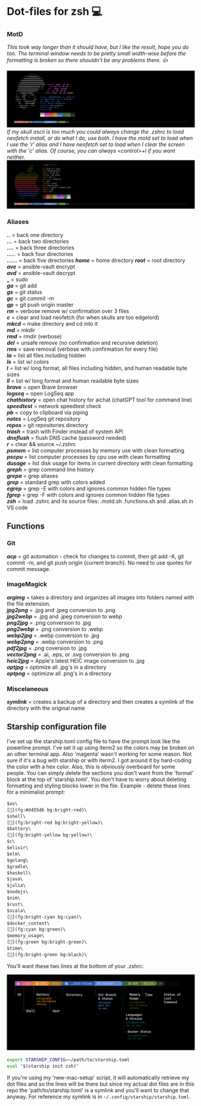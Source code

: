 # Dot-files for zsh 💻

### MotD

_This took way longer than it should have, but I like the result, hope you do too. The terminal window needs to be pretty small width-wise before the formatting is broken so there shouldn't be any problems there. 👍_

![terminal screenshot with custom motd(neofetch inspired)](/assets/motd-screen.png)
_If my skull ascii is too much you could always change the .zshrc to load neofetch install, or do what I do, use both. I have the motd set to load when I use the 'r' alias and I have neofetch set to load when I clear the screen with the 'c' alias. Of course, you can always &lt;control&gt;+l if you want neither._
![terminal screenshot with neofetch displayed](/assets/neofetch.png)

### Aliases

**_.._** = back one directory  
**_..._** = back two directories  
**_...._** = back three directories  
**_....._** = back four directories  
**_......_** = back five directories
**_home_** = home directory
**_root_** = root directory
**_ave_** = ansible-vault encrypt  
**_avd_** = ansible-vault decrypt  
**\_** = sudo  
**_ga_** = git add  
**_gs_** = git status  
**_gc_** = git commit -m  
**_gp_** = git push origin master  
**_rm_** = verbose remove w/ confirmation over 3 files  
**_c_** = clear and load neofetch (for when skulls are too edgelord)  
**_mkcd_** = make directory and cd into it  
**_md_** = mkdir  
**_rmd_** = rmdir (verbose)  
**_del_** = unsafe remove (no confirmation and recursive deletion)  
**_rms_** = save removal (verbose with confirmation for every file)  
**_la_** = list all files including hidden  
**_ls_** = list w/ colors  
**_l_** = list w/ long format, all files including hidden, and human readable byte sizes  
**_ll_** = list w/ long format and human readable byte sizes  
**_brave_** = open Brave browser  
**_logseq_** = open LogSeq app  
**_chathistory_** = open chat history for aichat (chatGPT tool for command line)  
**_speedtest_** = network speedtest check  
**_pb_** = copy to clipboard via piping  
**_notes_** = LogSeq git repository  
**_repos_** = git repositories directory  
**_trash_** = trash with Finder instead of system API  
**_dnsflush_** = flush DNS cache (password needed)  
**_r_** = clear && source ~/.zshrc  
**_psmem_** = list computer processes by memory use with clean formatting  
**_pscpu_** = list computer processes by cpu use with clean formatting  
**_dusage_** = list disk usage for items in current directory with clean formatting  
**_greph_** = grep command line history  
**_grepa_** = grep aliases  
**_grep_** = standard grep with colors added  
**_egrep_** = grep -E with colors and ignores common hidden file types  
**_fgrep_** = grep -F with colors and ignores common hidden file types  
**_zsh_** = load .zshrc and its source files: .motd.sh .functions.sh and .alias.sh in VS code

## Functions

### Git

**_acp_** = git automation - check for changes to commit, then git add -A, git commit -m, and git push origin {current branch}. No need to use quotes for commit message.

### ImageMagick

**_orgimg_** = takes a directory and organizes all images into folders named with the file extension.  
**_jpg2png_** = .jpg and .jpeg conversion to .png  
**_jpg2webp_** = .jpg and .jpeg conversion to webp  
**_png2jpg_** = .png conversion to .jpg  
**_png2webp_** = .png conversion to .webp  
**_webp2jpg_** = .webp conversion to .jpg  
**_webp2png_** = .webp conversion to .png  
**_pdf2jpg_** = .png coversion to .jpg  
**_vector2png_** = .ai, .eps, or .svg conversion to .png  
**_heic2jpg_** = Apple's latest HEIC image conversion to .jpg  
**_optjpg_** = optimize all .jpg's in a directory  
**_optpng_** = optimizw all .png's in a directory

### Miscelaneous

**_symlink_** = creates a backup of a directory and then creates a symlink of the directory with the original name

## Starship configuration file

I've set up the starship.toml config file to have the prompt look like the powerline prompt. I've set it up using iterm2 so the colors may be broken on an other terminal app. Also 'magenta' wasn't working for some reason. Not sure if it's a bug with starship or with iterm2. I got around it by hard-coding the color with a hex color. Also, this is obviously overboard for some people. You can simply delete the sections you don't want from the 'format' block at the top of 'starship.toml'. You don't have to worry about deleting formatting and styling blocks lower in the file.
Example - delete these lines for a minimalist prompt:

```txt
$os\
[](fg:#d455d6 bg:bright-red)\
$shell\
[](fg:bright-red bg:bright-yellow)\
$battery\
[](fg:bright-yellow bg:yellow)\
$c\
$elixir\
$elm\
$golang\
$gradle\
$haskell\
$java\
$julia\
$nodejs\
$nim\
$rust\
$scala\
[](fg:bright-cyan bg:cyan)\
$docker_context\
[](fg:cyan bg:green)\
$memory_usage\
[](fg:green bg:bright-green)\
$time\
[](fg:bright-green bg:black)\
```

You'll want these two lines at the bottom of your .zshrc:

![prompt image](/assets/prompt.png)

```zsh
export STARSHIP_CONFIG=~/path/to/starship.toml
eval "$(starship init zsh)"
```

If you're using my 'new-mac-setup' script, it will automatically retrieve my dot files and so the lines will be there but since my actual dot files are in this repo the 'path/to/starship.toml' is a symlink and you'll want to change that anyway. For reference my symlink is in `~/.config/starship/starship.toml`.

